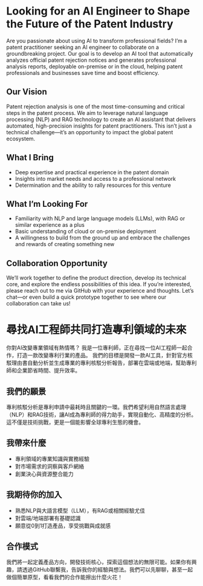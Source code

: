 # Looking for an AI Engineer to Shape the Future of the Patent Industry
Are you passionate about using AI to transform professional fields? I’m a patent practitioner seeking an AI engineer to collaborate on a groundbreaking project. Our goal is to develop an AI tool that automatically analyzes official patent rejection notices and generates professional analysis reports, deployable on-premise or in the cloud, helping patent professionals and businesses save time and boost efficiency.

## Our Vision
Patent rejection analysis is one of the most time-consuming and critical steps in the patent process. We aim to leverage natural language processing (NLP) and RAG technology to create an AI assistant that delivers automated, high-precision insights for patent practitioners. This isn’t just a technical challenge—it’s an opportunity to impact the global patent ecosystem.

## What I Bring
- Deep expertise and practical experience in the patent domain
- Insights into market needs and access to a professional network
- Determination and the ability to rally resources for this venture

## What I’m Looking For
- Familiarity with NLP and large language models (LLMs), with RAG or similar experience as a plus
- Basic understanding of cloud or on-premise deployment
- A willingness to build from the ground up and embrace the challenges and rewards of creating something new

## Collaboration Opportunity
We’ll work together to define the product direction, develop its technical core, and explore the endless possibilities of this idea. If you’re interested, please reach out to me via GitHub with your experience and thoughts. Let’s chat—or even build a quick prototype together to see where our collaboration can take us!

# 尋找AI工程師共同打造專利領域的未來
你對AI改變專業領域有熱情嗎？
我是一位專利師，正在尋找一位AI工程師一起合作，打造一款改變專利行業的產品。
我們的目標是開發一款AI工具，針對官方核駁理由書自動分析並生成專業的專利核駁分析報告，部署在雲端或地端，幫助專利師和企業節省時間、提升效率。

## 我們的願景
專利核駁分析是專利申請中最耗時且關鍵的一環。我們希望利用自然語言處理（NLP）和RAG技術，讓AI成為專利師的得力助手，實現自動化、高精度的分析。這不僅是技術挑戰，更是一個能影響全球專利生態的機會。

## 我帶來什麼
- 專利領域的專業知識與實務經驗
- 對市場需求的洞察與客戶網絡
- 創業決心與資源整合能力

## 我期待你的加入
- 熟悉NLP與大語言模型（LLM），有RAG或相關經驗尤佳
- 對雲端/地端部署有基礎認識
- 願意從0到1打造產品，享受挑戰與成就感

## 合作模式
我們將一起定義產品方向，開發技術核心，探索這個想法的無限可能。如果你有興趣，請透過GitHub聯繫我，告訴我你的經驗與想法。我們可以先聊聊，甚至一起做個簡單原型，看看我們的合作能擦出什麼火花！
